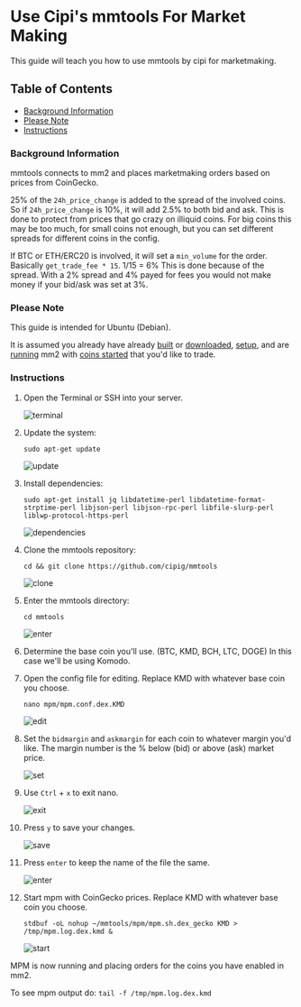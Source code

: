# Use Cipi's mmtools For Market Making

This guide will teach you how to use mmtools by cipi for marketmaking.

## Table of Contents

  - [Background Information](#Background-Information)
  - [Please Note](#Please-Note)
  - [Instructions](#Instructions)

### Background Information

mmtools connects to mm2 and places marketmaking orders based on prices from CoinGecko.

25% of the `24h_price_change` is added to the spread of the involved coins. So if `24h_price_change` is 10%, it will add 2.5% to both bid and ask. This is done to protect from prices that go crazy on illiquid coins. For big coins this may be too much, for small coins not enough, but you can set different spreads for different coins in the config.

If BTC or ETH/ERC20 is involved, it will set a `min_volume` for the order. Basically `get_trade_fee * 15`. 1/15 = 6% This is done because of the spread. With a 2% spread and 4% payed for fees you would not make money if your bid/ask was set at 3%.

### Please Note

This guide is intended for Ubuntu (Debian).

It is assumed you already have already [built](Build-MM2-On-Ubuntu.md) or [downloaded](Download-MM2-Binary.md), [setup](Setup-MM2.md), and are [running](Run-MM2.md) mm2 with [coins started](Use-MM2.md) that you'd like to trade.

### Instructions

1. Open the Terminal or SSH into your server.

    ![terminal](/images/mpm_1.png)

2. Update the system:

    `sudo apt-get update`

    ![update](/images/mpm_2.png)

3. Install dependencies:

    `sudo apt-get install jq libdatetime-perl libdatetime-format-strptime-perl libjson-perl libjson-rpc-perl libfile-slurp-perl liblwp-protocol-https-perl`

    ![dependencies](/images/mpm_3.png)

4. Clone the mmtools repository:

    `cd && git clone https://github.com/cipig/mmtools`

    ![clone](/images/mpm_4.png)

5. Enter the mmtools directory:

    `cd mmtools`

    ![enter](/images/mpm_5.png)

6. Determine the base coin you'll use. (BTC, KMD, BCH, LTC, DOGE) In this case we'll be using Komodo.

7. Open the config file for editing. Replace KMD with whatever base coin you choose.

    `nano mpm/mpm.conf.dex.KMD`

    ![edit](/images/mpm_7.png)

8. Set the `bidmargin` and `askmargin` for each coin to whatever margin you'd like. The margin number is the % below (bid) or above (ask) market price.

    ![set](/images/mpm_8.png)

9. Use `Ctrl` + `x` to exit nano.

    ![exit](/images/mpm_9.png)

10. Press `y` to save your changes.

    ![save](/images/mpm_10.png)

11. Press `enter` to keep the name of the file the same.

    ![enter](/images/mpm_11.png)

12. Start mpm with CoinGecko prices. Replace KMD with whatever base coin you choose.

    `stdbuf -oL nohup ~/mmtools/mpm/mpm.sh.dex_gecko KMD > /tmp/mpm.log.dex.kmd &`

    ![start](/images/mpm_12.png)

MPM is now running and placing orders for the coins you have enabled in mm2.

To see mpm output do: `tail -f /tmp/mpm.log.dex.kmd`
